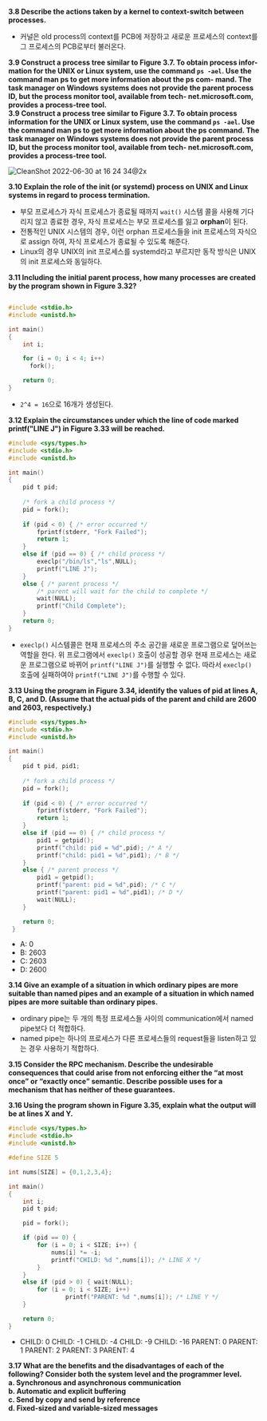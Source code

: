 **3.8 Describe the actions taken by a kernel to context-switch between processes.**  
* 커널은 old process의 context를 PCB에 저장하고 새로운 프로세스의 context를 그 프로세스의 PCB로부터 불러온다.  

**3.9 Construct a process tree similar to Figure 3.7. To obtain process infor- mation for the UNIX or Linux system, use the command `ps -ael`. Use the command man ps to get more information about the ps com- mand. The task manager on Windows systems does not provide the parent process ID, but the process monitor tool, available from tech- net.microsoft.com, provides a process-tree tool.**  
**3.9 Construct a process tree similar to Figure 3.7. To obtain process information for the UNIX or Linux system, use the command `ps -ael`. Use the command man ps to get more information about the ps command. The task manager on Windows systems does not provide the parent process ID, but the process monitor tool, available from tech- net.microsoft.com, provides a process-tree tool.**  

![CleanShot 2022-06-30 at 16 24 34@2x](https://user-images.githubusercontent.com/46441723/176618017-79ce8fae-61d4-4e5d-9cea-f1715b77e332.png)  

**3.10 Explain the role of the init (or systemd) process on UNIX and Linux systems in regard to process termination.**  

* 부모 프로세스가 자식 프로세스가 종료될 때까지 `wait()` 시스템 콜을 사용해 기다리지 않고 종료한 경우, 자식 프로세스는 부모 프로세스를 잃고 **orphan**이 된다.  
* 전통적인 UNIX 시스템의 경우, 이런 orphan 프로세스들을 init 프로세스의 자식으로 assign 하여, 자식 프로세스가 종료될 수 있도록 해준다.  
* Linux의 경우 UNIX의 init 프로세스를 systemd라고 부르지만 동작 방식은 UNIX의 init 프로세스와 동일하다.  

**3.11 Including the initial parent process, how many processes are created by the program shown in Figure 3.32?**  
```C

#include <stdio.h> 
#include <unistd.h>

int main()
{
    int i;

    for (i = 0; i < 4; i++)
      fork();

    return 0;
}
```  
* `2^4 = 16`으로 16개가 생성된다.

**3.12 Explain the circumstances under which the line of code marked printf("LINE J") in Figure 3.33 will be reached.**  
```C
#include <sys/types.h> 
#include <stdio.h> 
#include <unistd.h>

int main()
{
    pid t pid;
    
    /* fork a child process */
    pid = fork();
    
    if (pid < 0) { /* error occurred */ 
        fprintf(stderr, "Fork Failed"); 
        return 1;
    }
    else if (pid == 0) { /* child process */
        execlp("/bin/ls","ls",NULL);
        printf("LINE J");
    }
    else { /* parent process */
        /* parent will wait for the child to complete */
        wait(NULL);
        printf("Child Complete");
    }
    return 0;
}
```  

* `execlp()` 시스템콜은 현재 프로세스의 주소 공간을 새로운 프로그램으로 덮어쓰는 역할을 한다. 위 프로그램에서 `execlp()` 호출이 성공할 경우 현재 프로세스는 새로운 프로그램으로 바뀌어 `printf("LINE J")`를 실행할 수 없다. 따라서 `execlp()` 호출에 실패하여야 `printf("LINE J")`를 수행할 수 있다.  

**3.13 Using the program in Figure 3.34, identify the values of pid at lines A, B, C, and D. (Assume that the actual pids of the parent and child are 2600 and 2603, respectively.)**  
```C
#include <sys/types.h> 
#include <stdio.h> 
#include <unistd.h>

int main()
{
    pid t pid, pid1;
    
    /* fork a child process */
    pid = fork();
    
    if (pid < 0) { /* error occurred */ 
        fprintf(stderr, "Fork Failed"); 
        return 1;
    }
    else if (pid == 0) { /* child process */
        pid1 = getpid();
        printf("child: pid = %d",pid); /* A */
        printf("child: pid1 = %d",pid1); /* B */
    }
    else { /* parent process */
        pid1 = getpid();
        printf("parent: pid = %d",pid); /* C */
        printf("parent: pid1 = %d",pid1); /* D */
        wait(NULL);
    }

    return 0;
 }
```

* A: 0  
* B: 2603  
* C: 2603  
* D: 2600  

**3.14 Give an example of a situation in which ordinary pipes are more suitable than named pipes and an example of a situation in which named pipes are more suitable than ordinary pipes.**  

* ordinary pipe는 두 개의 특정 프로세스들 사이의 communication에서 named pipe보다 더 적합하다.  
* named pipe는 하나의 프로세스가 다른 프로세스들의 request들을 listen하고 있는 경우 사용하기 적합하다.  

**3.15 Consider the RPC mechanism. Describe the undesirable consequences that could arise from not enforcing either the “at most once” or “exactly once” semantic. Describe possible uses for a mechanism that has neither of these guarantees.**  


**3.16 Using the program shown in Figure 3.35, explain what the output will be at lines X and Y.**  
```C
#include <sys/types.h> 
#include <stdio.h> 
#include <unistd.h>

#define SIZE 5

int nums[SIZE] = {0,1,2,3,4};

int main()
{
    int i;
    pid t pid;

    pid = fork();

    if (pid == 0) {
        for (i = 0; i < SIZE; i++) {
            nums[i] *= -i;
            printf("CHILD: %d ",nums[i]); /* LINE X */
        } 
    }
    else if (pid > 0) { wait(NULL);
        for (i = 0; i < SIZE; i++)
                printf("PARENT: %d ",nums[i]); /* LINE Y */
    }

    return 0;
}
```  
* CHILD: 0 CHILD: -1 CHILD: -4 CHILD: -9 CHILD: -16 PARENT: 0 PARENT: 1 PARENT: 2 PARENT: 3 PARENT: 4  

**3.17 What are the benefits and the disadvantages of each of the following? Consider both the system level and the programmer level.**  
**a. Synchronous and asynchronous communication**  
**b. Automatic and explicit buffering**  
**c. Send by copy and send by reference**  
**d. Fixed-sized and variable-sized messages**  